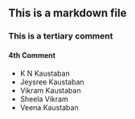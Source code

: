## This is a markdown file
### This is a tertiary comment
#### 4th Comment
* K N Kaustaban
* Jeysree Kaustaban
* Vikram Kaustaban
* Sheela Vikram
* Veena Kaustaban